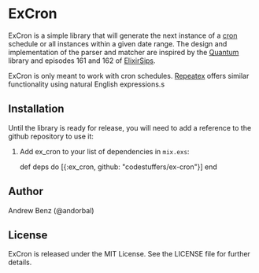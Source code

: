 # ExCron

ExCron is a simple library that will generate the next instance of a [cron](https://en.wikipedia.org/wiki/Cron)
schedule or all instances within a given date range. The design and implementation of the parser and matcher are
inspired by the [Quantum](https://github.com/c-rack/quantum-elixir) library and episodes 161 and 162 of
[ElixirSips](http://elixirsips.com).

ExCron is only meant to work with cron schedules. [Repeatex](https://github.com/rcdilorenzo/repeatex) offers similar
functionality using natural English expressions.s

## Installation

Until the library is ready for release, you will need to add a reference to the github repository to use it:

  1. Add ex_cron to your list of dependencies in `mix.exs`:

        def deps do
          [{:ex_cron, github: "codestuffers/ex-cron"}]
        end

## Author

Andrew Benz (@andorbal)

## License

ExCron is released under the MIT License. See the LICENSE file for further details.

